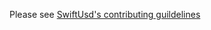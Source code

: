 Please see [SwiftUsd's contributing guildelines](https://github.com/apple/SwiftUsd/blob/main/CONTRIBUTING.md)